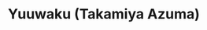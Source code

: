 --- 
title: "Yuuwaku (Takamiya Azuma)"
publishdate: "2019-5-8T16:48:46+02:00"
src: "https://365manga.net/manga/yuuwaku-takamiya-azuma"
image: "https://data.365manga.net/images/thumbnails/19425-yuuwaku-takamiya-azuma.jpg"
description: "A Very Short Story about a boy, who likes an other boy, he tries to make him interested by lying to him. Short but fun to read"
---